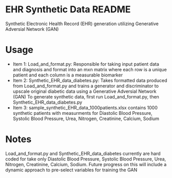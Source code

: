 # EHR Synthetic Data README

Synthetic Electronic Health Record (EHR) generation utilizing Generative Adversial Network (GAN)

# Usage
- Item 1: Load_and_format.py:
    Responsible for taking input patient data and diagnosis and format into an mxn matrix where each row is a unique patient and each column is a measurable biomarker
- Item 2: Synthetic_EHR_data_diabetes.py:
    Takes formatted data produced from Load_and_format.py and trains a generator and discriminator to upscale original diabetic data using a Generative Adversial Network (GAN)
To generate synthetic data, first run Load_and_format.py, then Synthetic_EHR_data_diabetes.py
- Item 3: sample_synthetic_EHR_data_1000patients.xlsx contains 1000 synthetic patients with measurments for Diastolic Blood Pressure, Systolic Blood Pressure, Urea, Nitrogen, Creatinine, Calcium, Sodium

# Notes
Load_and_format.py and Synthetic_EHR_data_diabetes currently are hard coded for take only Diastolic Blood Pressure, Systolic Blood Pressure, Urea, Nitrogen, Creatinine, Calcium, Sodium. Future progress on this will include a dynamic approach to pre-select variables for training the GAN
